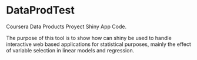 # DataProdTest
Coursera Data Products Proyect Shiny App Code.

The purpose of this tool is to show how can shiny be used to handle interactive web based applications for statistical purposes, mainly the effect of variable selection in linear models and regression.
